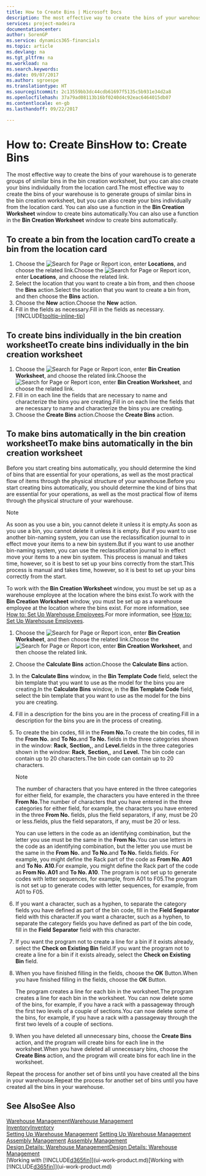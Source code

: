 ```yaml
---
title: How to Create Bins | Microsoft Docs
description: The most effective way to create the bins of your warehouse is to generate groups of similar bins in the bin creation worksheet, but you can also create your bins individually.
services: project-madeira
documentationcenter: 
author: SorenGP
ms.service: dynamics365-financials
ms.topic: article
ms.devlang: na
ms.tgt_pltfrm: na
ms.workload: na
ms.search.keywords: 
ms.date: 09/07/2017
ms.author: sgroespe
ms.translationtype: HT
ms.sourcegitcommit: 2c13559bb3dc44cdb61697f5135c5b931e34d2a8
ms.openlocfilehash: 37a79ad08113b16bf0240d4c92eac6464015db07
ms.contentlocale: en-gb
ms.lasthandoff: 09/22/2017

---
```

# <a name="how-to-create-bins"></a><span data-ttu-id="a181d-103">How to: Create Bins</span><span class="sxs-lookup"><span data-stu-id="a181d-103">How to: Create Bins</span></span>
<span data-ttu-id="a181d-104">The most effective way to create the bins of your warehouse is to generate groups of similar bins in the bin creation worksheet, but you can also create your bins individually from the location card.</span><span class="sxs-lookup"><span data-stu-id="a181d-104">The most effective way to create the bins of your warehouse is to generate groups of similar bins in the bin creation worksheet, but you can also create your bins individually from the location card.</span></span> <span data-ttu-id="a181d-105">You can also use a function in the **Bin Creation Worksheet** window to create bins automatically.</span><span class="sxs-lookup"><span data-stu-id="a181d-105">You can also use a function in the **Bin Creation Worksheet** window to create bins automatically.</span></span>  

## <a name="to-create-a-bin-from-the-location-card"></a><span data-ttu-id="a181d-106">To create a bin from the location card</span><span class="sxs-lookup"><span data-stu-id="a181d-106">To create a bin from the location card</span></span>  
1.  <span data-ttu-id="a181d-107">Choose the ![Search for Page or Report](media/ui-search/search_small.png "Search for Page or Report icon") icon, enter **Locations**, and choose the related link.</span><span class="sxs-lookup"><span data-stu-id="a181d-107">Choose the ![Search for Page or Report](media/ui-search/search_small.png "Search for Page or Report icon") icon, enter **Locations**, and choose the related link.</span></span>  
2.  <span data-ttu-id="a181d-108">Select the location that you want to create a bin from, and then choose the **Bins** action.</span><span class="sxs-lookup"><span data-stu-id="a181d-108">Select the location that you want to create a bin from, and then choose the **Bins** action.</span></span>  
3. <span data-ttu-id="a181d-109">Choose the **New** action.</span><span class="sxs-lookup"><span data-stu-id="a181d-109">Choose the **New** action.</span></span>
4. <span data-ttu-id="a181d-110">Fill in the fields as necessary.</span><span class="sxs-lookup"><span data-stu-id="a181d-110">Fill in the fields as necessary.</span></span> [!INCLUDE[tooltip-inline-tip](includes/tooltip-inline-tip_md.md)]  

## <a name="to-create-bins-individually-in-the-bin-creation-worksheet"></a><span data-ttu-id="a181d-111">To create bins individually in the bin creation worksheet</span><span class="sxs-lookup"><span data-stu-id="a181d-111">To create bins individually in the bin creation worksheet</span></span>  
1.  <span data-ttu-id="a181d-112">Choose the ![Search for Page or Report](media/ui-search/search_small.png "Search for Page or Report icon") icon, enter **Bin Creation Worksheet**, and choose the related link.</span><span class="sxs-lookup"><span data-stu-id="a181d-112">Choose the ![Search for Page or Report](media/ui-search/search_small.png "Search for Page or Report icon") icon, enter **Bin Creation Worksheet**, and choose the related link.</span></span>  
2.  <span data-ttu-id="a181d-113">Fill in on each line the fields that are necessary to name and characterize the bins you are creating.</span><span class="sxs-lookup"><span data-stu-id="a181d-113">Fill in on each line the fields that are necessary to name and characterize the bins you are creating.</span></span>  
3.  <span data-ttu-id="a181d-114">Choose the **Create Bins** action.</span><span class="sxs-lookup"><span data-stu-id="a181d-114">Choose the **Create Bins** action.</span></span>  

## <a name="to-make-bins-automatically-in-the-bin-creation-worksheet"></a><span data-ttu-id="a181d-115">To make bins automatically in the bin creation worksheet</span><span class="sxs-lookup"><span data-stu-id="a181d-115">To make bins automatically in the bin creation worksheet</span></span>  
<span data-ttu-id="a181d-116">Before you start creating bins automatically, you should determine the kind of bins that are essential for your operations, as well as the most practical flow of items through the physical structure of your warehouse.</span><span class="sxs-lookup"><span data-stu-id="a181d-116">Before you start creating bins automatically, you should determine the kind of bins that are essential for your operations, as well as the most practical flow of items through the physical structure of your warehouse.</span></span>  

> [!NOTE]  
>  <span data-ttu-id="a181d-117">As soon as you use a bin, you cannot delete it unless it is empty.</span><span class="sxs-lookup"><span data-stu-id="a181d-117">As soon as you use a bin, you cannot delete it unless it is empty.</span></span> <span data-ttu-id="a181d-118">But if you want to use another bin-naming system, you can use the reclassification journal to in effect move your items to a new bin system.</span><span class="sxs-lookup"><span data-stu-id="a181d-118">But if you want to use another bin-naming system, you can use the reclassification journal to in effect move your items to a new bin system.</span></span> <span data-ttu-id="a181d-119">This process is manual and takes time, however, so it is best to set up your bins correctly from the start.</span><span class="sxs-lookup"><span data-stu-id="a181d-119">This process is manual and takes time, however, so it is best to set up your bins correctly from the start.</span></span>  

<span data-ttu-id="a181d-120">To work with the **Bin Creation Worksheet** window, you must be set up as a warehouse employee at the location where the bins exist.</span><span class="sxs-lookup"><span data-stu-id="a181d-120">To work with the **Bin Creation Worksheet** window, you must be set up as a warehouse employee at the location where the bins exist.</span></span> <span data-ttu-id="a181d-121">For more information, see [How to: Set Up Warehouse Employees](warehouse-how-to-set-up-warehouse-employees.md).</span><span class="sxs-lookup"><span data-stu-id="a181d-121">For more information, see [How to: Set Up Warehouse Employees](warehouse-how-to-set-up-warehouse-employees.md).</span></span>    

1.  <span data-ttu-id="a181d-122">Choose the ![Search for Page or Report](media/ui-search/search_small.png "Search for Page or Report icon") icon, enter **Bin Creation Worksheet**, and then choose the related link.</span><span class="sxs-lookup"><span data-stu-id="a181d-122">Choose the ![Search for Page or Report](media/ui-search/search_small.png "Search for Page or Report icon") icon, enter **Bin Creation Worksheet**, and then choose the related link.</span></span>  
2.  <span data-ttu-id="a181d-123">Choose the **Calculate Bins** action.</span><span class="sxs-lookup"><span data-stu-id="a181d-123">Choose the **Calculate Bins** action.</span></span>
3. <span data-ttu-id="a181d-124">In the **Calculate Bins** window, in the **Bin Template Code** field, select the bin template that you want to use as the model for the bins you are creating.</span><span class="sxs-lookup"><span data-stu-id="a181d-124">In the **Calculate Bins** window, in the **Bin Template Code** field, select the bin template that you want to use as the model for the bins you are creating.</span></span>
4.  <span data-ttu-id="a181d-125">Fill in a description for the bins you are in the process of creating.</span><span class="sxs-lookup"><span data-stu-id="a181d-125">Fill in a description for the bins you are in the process of creating.</span></span>  
5.  <span data-ttu-id="a181d-126">To create the bin codes, fill in the **From No.**</span><span class="sxs-lookup"><span data-stu-id="a181d-126">To create the bin codes, fill in the **From No.**</span></span> <span data-ttu-id="a181d-127">and **To No.**</span><span class="sxs-lookup"><span data-stu-id="a181d-127">and **To No.**</span></span> <span data-ttu-id="a181d-128">fields in the three categories shown in the window: **Rack**, **Section,**, and **Level.**</span><span class="sxs-lookup"><span data-stu-id="a181d-128">fields in the three categories shown in the window: **Rack**, **Section,**, and **Level.**</span></span> <span data-ttu-id="a181d-129">The bin code can contain up to 20 characters.</span><span class="sxs-lookup"><span data-stu-id="a181d-129">The bin code can contain up to 20 characters.</span></span>  

    > [!NOTE]  
    >  <span data-ttu-id="a181d-130">The number of characters that you have entered in the three categories for either field, for example, the characters you have entered in the three **From No.**</span><span class="sxs-lookup"><span data-stu-id="a181d-130">The number of characters that you have entered in the three categories for either field, for example, the characters you have entered in the three **From No.**</span></span> <span data-ttu-id="a181d-131">fields, plus the field separators, if any, must be 20 or less.</span><span class="sxs-lookup"><span data-stu-id="a181d-131">fields, plus the field separators, if any, must be 20 or less.</span></span>  

     <span data-ttu-id="a181d-132">You can use letters in the code as an identifying combination, but the letter you use must be the same in the **From No.**</span><span class="sxs-lookup"><span data-stu-id="a181d-132">You can use letters in the code as an identifying combination, but the letter you use must be the same in the **From No.**</span></span> <span data-ttu-id="a181d-133">and **To No.**</span><span class="sxs-lookup"><span data-stu-id="a181d-133">and **To No.**</span></span> <span data-ttu-id="a181d-134">fields.</span><span class="sxs-lookup"><span data-stu-id="a181d-134">fields.</span></span> <span data-ttu-id="a181d-135">For example, you might define the Rack part of the code as **From No. A01** and **To No. A10**.</span><span class="sxs-lookup"><span data-stu-id="a181d-135">For example, you might define the Rack part of the code as **From No. A01** and **To No. A10**.</span></span> <span data-ttu-id="a181d-136">The program is not set up to generate codes with letter sequences, for example, from A01 to F05.</span><span class="sxs-lookup"><span data-stu-id="a181d-136">The program is not set up to generate codes with letter sequences, for example, from A01 to F05.</span></span>  

6.  <span data-ttu-id="a181d-137">If you want a character, such as a hyphen, to separate the category fields you have defined as part of the bin code, fill in the **Field Separator** field with this character.</span><span class="sxs-lookup"><span data-stu-id="a181d-137">If you want a character, such as a hyphen, to separate the category fields you have defined as part of the bin code, fill in the **Field Separator** field with this character.</span></span>  
7.  <span data-ttu-id="a181d-138">If you want the program not to create a line for a bin if it exists already, select the **Check on Existing Bin** field.</span><span class="sxs-lookup"><span data-stu-id="a181d-138">If you want the program not to create a line for a bin if it exists already, select the **Check on Existing Bin** field.</span></span>  
8. <span data-ttu-id="a181d-139">When you have finished filling in the fields, choose the **OK** Button.</span><span class="sxs-lookup"><span data-stu-id="a181d-139">When you have finished filling in the fields, choose the **OK** Button.</span></span>

    <span data-ttu-id="a181d-140">The program creates a line for each bin in the worksheet.</span><span class="sxs-lookup"><span data-stu-id="a181d-140">The program creates a line for each bin in the worksheet.</span></span> <span data-ttu-id="a181d-141">You can now delete some of the bins, for example, if you have a rack with a passageway through the first two levels of a couple of sections.</span><span class="sxs-lookup"><span data-stu-id="a181d-141">You can now delete some of the bins, for example, if you have a rack with a passageway through the first two levels of a couple of sections.</span></span>  

9. <span data-ttu-id="a181d-142">When you have deleted all unnecessary bins, choose the **Create Bins** action, and the program will create bins for each line in the worksheet.</span><span class="sxs-lookup"><span data-stu-id="a181d-142">When you have deleted all unnecessary bins, choose the **Create Bins** action, and the program will create bins for each line in the worksheet.</span></span>  

<span data-ttu-id="a181d-143">Repeat the process for another set of bins until you have created all the bins in your warehouse.</span><span class="sxs-lookup"><span data-stu-id="a181d-143">Repeat the process for another set of bins until you have created all the bins in your warehouse.</span></span>  

## <a name="see-also"></a><span data-ttu-id="a181d-144">See Also</span><span class="sxs-lookup"><span data-stu-id="a181d-144">See Also</span></span>  
[<span data-ttu-id="a181d-145">Warehouse Management</span><span class="sxs-lookup"><span data-stu-id="a181d-145">Warehouse Management</span></span>](warehouse-manage-warehouse.md)  
[<span data-ttu-id="a181d-146">Inventory</span><span class="sxs-lookup"><span data-stu-id="a181d-146">Inventory</span></span>](inventory-manage-inventory.md)  
<span data-ttu-id="a181d-147">[Setting Up Warehouse Management](warehouse-setup-warehouse.md)   </span><span class="sxs-lookup"><span data-stu-id="a181d-147">[Setting Up Warehouse Management](warehouse-setup-warehouse.md)   </span></span>  
<span data-ttu-id="a181d-148">[Assembly Management](assembly-assemble-items.md)  </span><span class="sxs-lookup"><span data-stu-id="a181d-148">[Assembly Management](assembly-assemble-items.md)  </span></span>  
[<span data-ttu-id="a181d-149">Design Details: Warehouse Management</span><span class="sxs-lookup"><span data-stu-id="a181d-149">Design Details: Warehouse Management</span></span>](design-details-warehouse-management.md)  
<span data-ttu-id="a181d-150">[Working with [!INCLUDE[d365fin](includes/d365fin_md.md)]](ui-work-product.md)</span><span class="sxs-lookup"><span data-stu-id="a181d-150">[Working with [!INCLUDE[d365fin](includes/d365fin_md.md)]](ui-work-product.md)</span></span>

